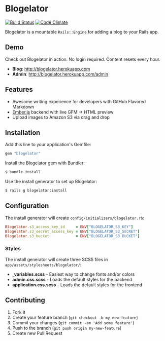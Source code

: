 # Blogelator

[![Build Status](https://travis-ci.org/codelation/blogelator.png?branch=master)](https://travis-ci.org/codelation/blogelator)
[![Code Climate](https://codeclimate.com/github/codelation/blogelator.png)](https://codeclimate.com/github/codelation/blogelator)

Blogelator is a mountable `Rails::Engine` for adding a blog to your Rails app.

## Demo

Check out Blogelator in action. No login required. Content resets every hour.

- **Blog**: <http://blogelator.herokuapp.com>
- **Admin**: <http://blogelator.herokuapp.com/admin>

## Features

- Awesome writing experience for developers with GitHub Flavored Markdown
- [Ember.js](http://emberjs.com) backend with live GFM -> HTML preview
- Upload images to Amazon S3 via drag and drop

## Installation

Add this line to your application's Gemfile:

```ruby
gem "blogelator"
```

Install the Blogelator gem with Bundler:

```bash
$ bundle install
```

Use the install generator to set up Blogelator:

```bash
$ rails g blogelator:install
```

## Configuration

The install generator will create `config/initializers/blogelator.rb`:

```ruby
Blogelator.s3_access_key_id     = ENV["BLOGELATOR_S3_KEY"]
Blogelator.s3_secret_access_key = ENV["BLOGELATOR_S3_SECRET"]
Blogelator.s3_bucket            = ENV["BLOGELATOR_S3_BUCKET"]
```

### Styles

The install generator will create three SCSS files in `app/assets/stylesheets/blogelator/`:

- **_variables.scss** - Easiest way to change fonts and/or colors
- **admin.css.scss** - Loads the default styles for the backend
- **application.css.scss** - Loads the default styles for the frontend

## Contributing

1. Fork it
2. Create your feature branch (`git checkout -b my-new-feature`)
3. Commit your changes (`git commit -am 'Add some feature'`)
4. Push to the branch (`git push origin my-new-feature`)
5. Create new Pull Request
